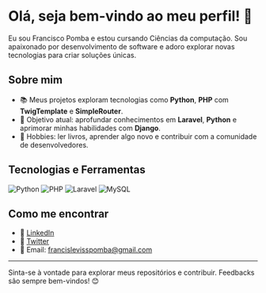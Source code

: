 # Olá, seja bem-vindo ao meu perfil! 👋

Eu sou Francisco Pomba e estou cursando Ciências da computação. 
Sou apaixonado por desenvolvimento de software e adoro explorar novas tecnologias para criar soluções únicas.

## Sobre mim
- 📚 Meus projetos exploram tecnologias como **Python**, **PHP** com **TwigTemplate** e **SimpleRouter**.
- 🎯 Objetivo atual: aprofundar conhecimentos em **Laravel**,  **Python** e aprimorar minhas habilidades com **Django**.
- 🎨 Hobbies: ler livros, aprender algo novo e contribuir com a comunidade de desenvolvedores.

## Tecnologias e Ferramentas

![Python](https://img.shields.io/badge/-Python-3776AB?style=flat-square&logo=Python&logoColor=white)
![PHP](https://img.shields.io/badge/-PHP-777BB4?style=flat-square&logo=PHP&logoColor=white)
![Laravel](https://img.shields.io/badge/-Laravel-FF2D20?style=flat-square&logo=Laravel&logoColor=white)
![MySQL](https://img.shields.io/badge/-MySQL-4479A1?style=flat-square&logo=MySQL&logoColor=white)

## Como me encontrar

- 💼 [LinkedIn](https://www.linkedin.com/in/francisco-pomba)
- 🧾 [Twitter](https://x.com/PombaFrancisco)
- 📧 Email: francislevisspomba@gmail.com

---

Sinta-se à vontade para explorar meus repositórios e contribuir. Feedbacks são sempre bem-vindos! 😊
